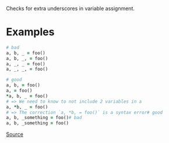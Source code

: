 
Checks for extra underscores in variable assignment.

# Examples

```ruby
# bad
a, b, _ = foo()
a, b, _, = foo()
a, _, _ = foo()
a, _, _, = foo()

# good
a, b, = foo()
a, = foo()
*a, b, _ = foo()
# => We need to know to not include 2 variables in a
a, *b, _ = foo()
# => The correction `a, *b, = foo()` is a syntax error# good
a, b, _something = foo()# bad
a, b, _something = foo()
```

[Source](http://www.rubydoc.info/gems/rubocop/RuboCop/Cop/Style/TrailingUnderscoreVariable)